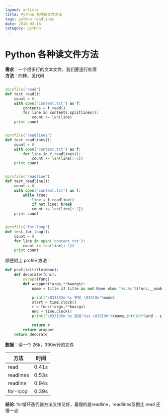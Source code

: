 ```yaml
---
layout: article
title: Python 各种读文件方法
tags: python readlines
date: 2018-03-16
category: python
---
```

# Python 各种读文件方法

**需求**：一个很多行的文本文件，我们要逐行处理  
**方法**：四种，见代码  
```python  

@profile('read')
def test_read():
	count = 0
	with open('content.txt') as f:
		contents = f.read()
		for line in contents.splitlines():
			count += len(line)
	print count


@profile('readlines')
def test_readlines():
	count = 0
	with open('content.txt') as f:
		for line in f.readlines():
			count += len(line[:-1])
	print count


@profile('readline')
def test_readline():
	count = 0
	with open('content.txt') as f:
		while True:
			line = f.readline()
			if not line: break
			count += len(line[:-1])
	print count


@profile('for-loop')
def test_for_loop():
	count = 0
	for line in open('content.txt'):
		count += len(line[:-1])
	print count

```

顺便附上 profile 方法：  
```python  
def profile(title=None):
	def decorate(func):
		@wraps(func)
		def wrapper(*args,**kwargs):
			name = title if title is not None else '%s.%s'%(func.__module__,func.__name__)

			print('\033[32m %s 开始 \033[0m'%name)
			start = time.clock()
			r = func(*args,**kwargs)
			end = time.clock()
			print('\033[35m %s 完成:%ss \033[0m'%(name,int(100*(end - start)+0.5)/100.0))

			return r
		return wrapper
	return decorate
```

**数据**：读一个 26k，390w行的文件

|方法|时间|
|---|---|
| read     | 0.41s |  
| readlines| 0.53s |  
| readline | 0.94s |  
| for-loop | 0.39s |  


**结论**: for循环迭代器方法又快又好，最慢的是readline，readlines反倒比 read 还慢一点
